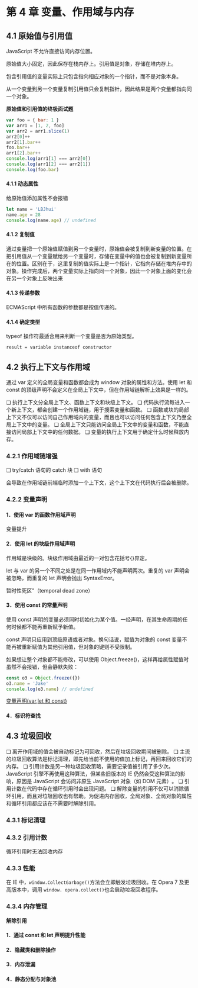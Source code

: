 # 第 4 章 变量、作用域与内存

## 4.1 原始值与引用值

JavaScript 不允许直接访问内存位置。

原始值大小固定，因此保存在栈内存上。引用值是对象，存储在堆内存上。

包含引用值的变量实际上只包含指向相应对象的一个指针，而不是对象本身。

从一个变量到另一个变量复制引用值只会复制指针，因此结果是两个变量都指向同一个对象。

**原始值和引用值的终极面试题**

```javascript
var foo = { bar: 1 }
var arr1 = [1, 2, foo]
var arr2 = arr1.slice(1)
arr2[0]++
arr2[1].bar++
foo.bar++
arr1[2].bar++
console.log(arr1[1] === arr2[0])
console.log(arr1[2] === arr2[1])
console.log(foo.bar)
```

#### 4.1.1 动态属性

给原始值添加属性不会报错

```javascript
let name = 'LBJhui'
name.age = 28
console.log(name.age) // undefined
```

#### 4.1.2 复制值

通过变量把一个原始值赋值到另一个变量时，原始值会被复制到新变量的位置。在把引用值从一个变量赋给另一个变量时，存储在变量中的值也会被复制到新变量所在的位置。区别在于，这里复制的值实际上是一个指针，它指向存储在堆内存中的对象。操作完成后，两个变量实际上指向同一个对象，因此一个对象上面的变化会在另一个对象上反映出来

#### 4.1.3 传递参数

ECMAScript 中所有函数的参数都是按值传递的。

#### 4.1.4 确定类型

typeof 操作符最适合用来判断一个变量是否为原始类型。

`result = variable instanceof constructor`

## 4.2 执行上下文与作用域

通过 var 定义的全局变量和函数都会成为 window 对象的属性和方法。使用 let 和 const 的顶级声明不会定义在全局上下文中，但在作用域链解析上效果是一样的。

❑ 执行上下文分全局上下文、函数上下文和块级上下文。
❑ 代码执行流每进入一个新上下文，都会创建一个作用域链，用于搜索变量和函数。
❑ 函数或块的局部上下文不仅可以访问自己作用域内的变量，而且也可以访问任何包含上下文乃至全局上下文中的变量。
❑ 全局上下文只能访问全局上下文中的变量和函数，不能直接访问局部上下文中的任何数据。
❑ 变量的执行上下文用于确定什么时候释放内存。

### 4.2.1 作用域链增强

❑ try/catch 语句的 catch 块
❑ with 语句

会导致在作用域链前端临时添加一个上下文，这个上下文在代码执行后会被删除。

### 4.2.2 变量声明

#### 1．使用 var 的函数作用域声明

变量提升

#### 2．使用 let 的块级作用域声明

作用域是块级的。块级作用域由最近的一对包含花括号{}界定。

let 与 var 的另一个不同之处是在同一作用域内不能声明两次。重复的 var 声明会被忽略，而重复的 let 声明会抛出 SyntaxError。

暂时性死区”​（temporal dead zone）

#### 3．使用 const 的常量声明

使用 const 声明的变量必须同时初始化为某个值。一经声明，在其生命周期的任何时候都不能再重新赋予新值。

const 声明只应用到顶级原语或者对象。换句话说，赋值为对象的 const 变量不能再被重新赋值为其他引用值，但对象的键则不受限制。

如果想让整个对象都不能修改，可以使用 Object.freeze()，这样再给属性赋值时虽然不会报错，但会静默失败：

```javascript
const o3 = Object.freeze({})
o3.name = 'Jake'
console.log(o3.name) // undefined
```

[变量声明(var,let 和 const)](https://blog.csdn.net/qq_36081714/article/details/111663674)

#### 4．标识符查找

## 4.3 垃圾回收

❑ 离开作用域的值会被自动标记为可回收，然后在垃圾回收期间被删除。
❑ 主流的垃圾回收算法是标记清理，即先给当前不使用的值加上标记，再回来回收它们的内存。
❑ 引用计数是另一种垃圾回收策略，需要记录值被引用了多少次。JavaScript 引擎不再使用这种算法，但某些旧版本的 IE 仍然会受这种算法的影响，原因是 JavaScript 会访问非原生 JavaScript 对象（如 DOM 元素）​。
❑ 引用计数在代码中存在循环引用时会出现问题。
❑ 解除变量的引用不仅可以消除循环引用，而且对垃圾回收也有帮助。为促进内存回收，全局对象、全局对象的属性和循环引用都应该在不需要时解除引用。

### 4.3.1 标记清理

### 4.3.2 引用计数

循环引用时无法回收内存

### 4.3.3 性能

在 IE 中，`window.CollectGarbage()`方法会立即触发垃圾回收。在 Opera 7 及更高版本中，调用 `window. opera.collect()`也会启动垃圾回收程序。

### 4.3.4 内存管理

**解除引用**

#### 1．通过 const 和 let 声明提升性能

#### 2．隐藏类和删除操作

#### 3．内存泄漏

#### 4．静态分配与对象池
